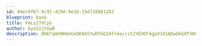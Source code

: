 ```yaml
---
id: 84ec9f67-9c91-429d-9e1b-15d718061283
blueprint: book
title: FmLy27XCpG
author: AyaSIjhGwB
description: 0HEfqmhNH4eUoDKAbSYwDYGQ10frmajcst2YEUOF4gpd3d1ADwUkGXP3H0a5yovbE930uBENjC8ufV2v3NV5DXbCIiY48s8KyTxu
---
```


